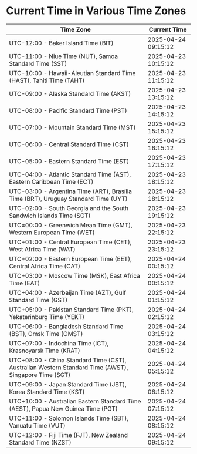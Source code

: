 # Current Time in Various Time Zones

| Time Zone | Current Time |
|-----------|--------------|
| UTC-12:00 - Baker Island Time (BIT) | 2025-04-24 09:15:12 |
| UTC-11:00 - Niue Time (NUT), Samoa Standard Time (SST) | 2025-04-23 10:15:12 |
| UTC-10:00 - Hawaii-Aleutian Standard Time (HAST), Tahiti Time (TAHT) | 2025-04-23 11:15:12 |
| UTC-09:00 - Alaska Standard Time (AKST) | 2025-04-23 13:15:12 |
| UTC-08:00 - Pacific Standard Time (PST) | 2025-04-23 14:15:12 |
| UTC-07:00 - Mountain Standard Time (MST) | 2025-04-23 15:15:12 |
| UTC-06:00 - Central Standard Time (CST) | 2025-04-23 16:15:12 |
| UTC-05:00 - Eastern Standard Time (EST) | 2025-04-23 17:15:12 |
| UTC-04:00 - Atlantic Standard Time (AST), Eastern Caribbean Time (ECT) | 2025-04-23 18:15:12 |
| UTC-03:00 - Argentina Time (ART), Brasília Time (BRT), Uruguay Standard Time (UYT) | 2025-04-23 18:15:12 |
| UTC-02:00 - South Georgia and the South Sandwich Islands Time (SGT) | 2025-04-23 19:15:12 |
| UTC±00:00 - Greenwich Mean Time (GMT), Western European Time (WET) | 2025-04-23 22:15:12 |
| UTC+01:00 - Central European Time (CET), West Africa Time (WAT) | 2025-04-23 23:15:12 |
| UTC+02:00 - Eastern European Time (EET), Central Africa Time (CAT) | 2025-04-24 00:15:12 |
| UTC+03:00 - Moscow Time (MSK), East Africa Time (EAT) | 2025-04-24 00:15:12 |
| UTC+04:00 - Azerbaijan Time (AZT), Gulf Standard Time (GST) | 2025-04-24 01:15:12 |
| UTC+05:00 - Pakistan Standard Time (PKT), Yekaterinburg Time (YEKT) | 2025-04-24 02:15:12 |
| UTC+06:00 - Bangladesh Standard Time (BST), Omsk Time (OMST) | 2025-04-24 03:15:12 |
| UTC+07:00 - Indochina Time (ICT), Krasnoyarsk Time (KRAT) | 2025-04-24 04:15:12 |
| UTC+08:00 - China Standard Time (CST), Australian Western Standard Time (AWST), Singapore Time (SGT) | 2025-04-24 05:15:12 |
| UTC+09:00 - Japan Standard Time (JST), Korea Standard Time (KST) | 2025-04-24 06:15:12 |
| UTC+10:00 - Australian Eastern Standard Time (AEST), Papua New Guinea Time (PGT) | 2025-04-24 07:15:12 |
| UTC+11:00 - Solomon Islands Time (SBT), Vanuatu Time (VUT) | 2025-04-24 08:15:12 |
| UTC+12:00 - Fiji Time (FJT), New Zealand Standard Time (NZST) | 2025-04-24 09:15:12 |
